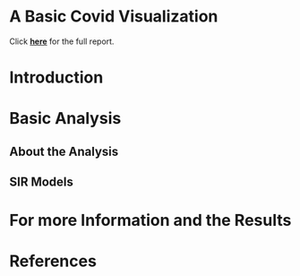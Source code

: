 # A Basic Covid Visualization
Click **[here](https://cuddlycuddle.github.io/Covid-19-Dashboard/)** for the full report.
# Introduction


# Basic Analysis 

## About the Analysis 


## SIR Models


# For more Information and the Results


# References




